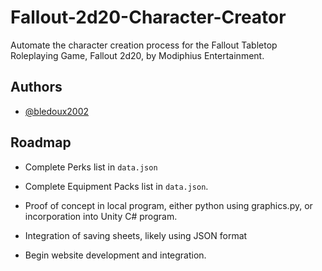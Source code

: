 # Fallout-2d20-Character-Creator

Automate the character creation process for the Fallout Tabletop Roleplaying Game, Fallout 2d20, by Modiphius Entertainment.


## Authors

- [@bledoux2002](https://www.github.com/bledoux2002)


## Roadmap

- Complete Perks list in `data.json`

- Complete Equipment Packs list in `data.json`.

- Proof of concept in local program, either python using graphics.py, or incorporation into Unity C# program.

- Integration of saving sheets, likely using JSON format

- Begin website development and integration.